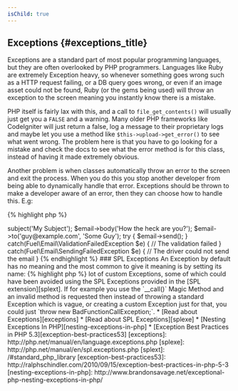 ```yaml
---
isChild: true
---
```


## Exceptions {#exceptions_title}

Exceptions are a standard part of most popular programming languages, but they are often overlooked by PHP programmers. 
Languages like Ruby are extremely Exception heavy, so whenever something goes wrong such as a HTTP request failing, or 
a DB query goes wrong, or even if an image asset could not be found, Ruby (or the gems being used) will throw an 
exception to the screen meaning you instantly know there is a mistake. 

PHP itself is fairly lax with this, and a call to `file_get_contents()` will usually just get you a `FALSE` and a warning.
Many older PHP frameworks like CodeIgniter will just return a false, log a message to their proprietary logs and maybe 
let you use a method like `$this->upload->get_error()` to see what went wrong. The problem here is that you have to go 
looking for a mistake and check the docs to see what the error method is for this class, instead of having it made extremely 
obvious.

Another problem is when classes automatically throw an error to the screen and exit the process. When you do this you 
stop another developer from being able to dynamically handle that error. Exceptions should be thrown to make a developer aware 
of an error, then they can choose how to handle this. E.g:

{% highlight php %}
<?php
$email = new Fuel\Email;
$email->subject('My Subject');
$email->body('How the heck are you?');
$email->to('guy@example.com', 'Some Guy');

try
{
    $email->send();
}
catch(Fuel\Email\ValidationFailedException $e)
{
    // The validation failed
}
catch(Fuel\Email\SendingFailedException $e)
{
    // The driver could not send the email
}
{% endhighlight %}

### SPL Exceptions

An Exception by default has no meaning and the most common to give it meaning is by setting its name:

{% highlight php %}
<?php
class ValidationException extends Exception {}
{% endhighlight %}

This means you can add multiple catch blocks and handle different Exceptions differently. This can lead to 
the creation of a <em>lot</em> of custom Exceptions, some of which could have been avoided using the SPL Exceptions 
provided in the [SPL extension][splext]. 

If for example you use the `__call()` Magic Method and an invalid method is requested then instead of throwing a standard 
Exception which is vague, or creating a custom Exception just for that, you could just `throw new BadFunctionCallException;`.

* [Read about Exceptions][exceptions]
* [Read about SPL Exceptions][splexe]
* [Nesting Exceptions In PHP][nesting-exceptions-in-php]
* [Exception Best Practices in PHP 5.3][exception-best-practices53]

[exceptions]: http://php.net/manual/en/language.exceptions.php
[splexe]: http://php.net/manual/en/spl.exceptions.php
[splext]: /#standard_php_library
[exception-best-practices53]: http://ralphschindler.com/2010/09/15/exception-best-practices-in-php-5-3
[nesting-exceptions-in-php]: http://www.brandonsavage.net/exceptional-php-nesting-exceptions-in-php/
